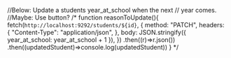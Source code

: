 //Below: Update a students year_at_school when the next
  // year comes. 
  //Maybe: Use button?
  /*
  function reasonToUpdate(){
    fetch(`http://localhost:9292/students/${id}`, {
      method: "PATCH",
      headers: {
        "Content-Type": "application/json",
      },
      body: JSON.stringify({
        year_at_school: year_at_school + 1
      }),
    })
    .then((r)=>r.json())
    .then((updatedStudent)=>console.log(updatedStudent))
  }
  */
